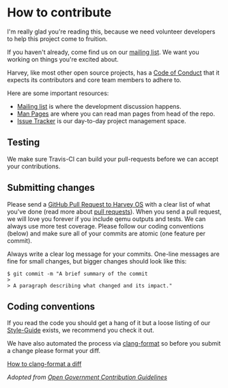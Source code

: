 # How to contribute

I'm really glad you're reading this, because we need volunteer developers to help this project come to fruition.

If you haven't already, come find us on our [mailing list](https://groups.google.com/forum/#!forum/harvey). We want you working on things you're excited about.

Harvey, like most other open source projects, has a [Code of Conduct](https://github.com/Harvey-OS/harvey/wiki/Code-of-Conduct) that it expects its contributors and core team members to adhere to.

Here are some important resources:

  * [Mailing list](https://groups.google.com/forum/#!forum/harvey) is where the development discussion happens.
  * [Man Pages](https://sevki.io/harvey/sys/man/1/0intro) are where you can read man pages from head of the repo.
  * [Issue Tracker](https://github.com/Harvey-OS/harvey/issues) is our day-to-day project management space.


## Testing

 We make sure Travis-CI can build your pull-requests before we can accept your contributions.

## Submitting changes

Please send a [GitHub Pull Request to Harvey OS](https://github.com/Harvey-OS/harvey/pull/new/master) with a clear list of what you've done (read more about [pull requests](http://help.github.com/pull-requests/)). When you send a pull request, we will love you forever if you include qemu outputs and tests. We can always use more test coverage. Please follow our coding conventions (below) and make sure all of your commits are atomic (one feature per commit).

Always write a clear log message for your commits. One-line messages are fine for small changes, but bigger changes should look like this:

    $ git commit -m "A brief summary of the commit
    >
    > A paragraph describing what changed and its impact."

## Coding conventions

If you read the code you should get a hang of it but a loose listing of our [Style-Guide](https://github.com/Harvey-OS/harvey/wiki/Style-Guide) exists, we recommend you check it out.

We have also automated the process via [clang-format](http://clang.llvm.org/docs/ClangFormat.html) so before you submit a change please format your diff.

[How to clang-format a diff](http://clang.llvm.org/docs/ClangFormat.html#script-for-patch-reformatting)


_Adopted from [Open Government Contribution Guidelines](https://github.com/opengovernment/opengovernment/blob/master/CONTRIBUTING.md)_
